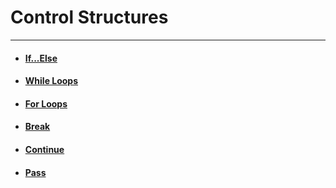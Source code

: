 # Control Structures
---
- #### [If...Else](control_structures/if_else.md)
- #### [While Loops](control_structures/while_loops.md)
- #### [For Loops](control_structures/for_loops.md)
- #### [Break](control_structures/break.md)
- #### [Continue](control_structures/continue.md)
- #### [Pass](control_structures/pass.md)